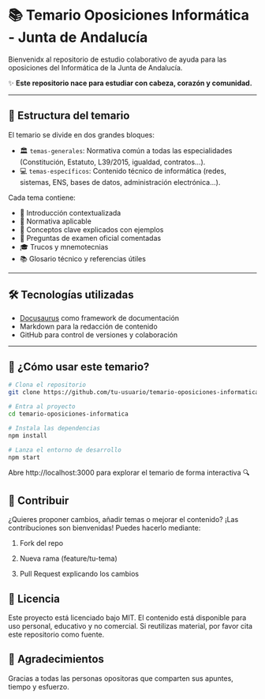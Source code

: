 # 📚 Temario Oposiciones Informática - Junta de Andalucía

Bienvenidx al repositorio de estudio colaborativo de ayuda para las oposiciones del Informática de la Junta de Andalucía.  

✨ **Este repositorio nace para estudiar con cabeza, corazón y comunidad.**

---

## 📂 Estructura del temario

El temario se divide en dos grandes bloques:

- 🏛️ `temas-generales`: Normativa común a todas las especialidades (Constitución, Estatuto, L39/2015, igualdad, contratos…).
- 💻 `temas-específicos`: Contenido técnico de informática (redes, sistemas, ENS, bases de datos, administración electrónica...).

Cada tema contiene:

- 📌 Introducción contextualizada  
- 🧾 Normativa aplicable  
- 🧠 Conceptos clave explicados con ejemplos  
- 🧪 Preguntas de examen oficial comentadas  
- 🎓 Trucos y mnemotecnias  
- 📚 Glosario técnico y referencias útiles

---

## 🛠 Tecnologías utilizadas

- [Docusaurus](https://docusaurus.io/) como framework de documentación
- Markdown para la redacción de contenido
- GitHub para control de versiones y colaboración

---

## 🚀 ¿Cómo usar este temario?

```bash
# Clona el repositorio
git clone https://github.com/tu-usuario/temario-oposiciones-informatica.git

# Entra al proyecto
cd temario-oposiciones-informatica

# Instala las dependencias
npm install

# Lanza el entorno de desarrollo
npm start
```

Abre http://localhost:3000 para explorar el temario de forma interactiva 🔍

## 🤝 Contribuir
¿Quieres proponer cambios, añadir temas o mejorar el contenido?
¡Las contribuciones son bienvenidas! Puedes hacerlo mediante:

1. Fork del repo

2. Nueva rama (feature/tu-tema)

3. Pull Request explicando los cambios

## 🧾 Licencia
Este proyecto está licenciado bajo MIT.
El contenido está disponible para uso personal, educativo y no comercial. Si reutilizas material, por favor cita este repositorio como fuente.

## 🫶 Agradecimientos
Gracias a todas las personas opositoras que comparten sus apuntes, tiempo y esfuerzo.